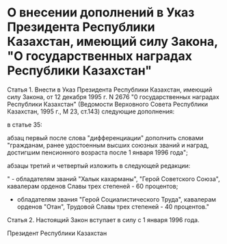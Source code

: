 # О внесении дополнений в Указ Президента Республики Казахстан, имеющий силу Закона, "О государственных наградах Республики Казахстан"

Статья 1. Внести в Указ Президента Республики Казахстан, имеющий силу Закона, от 12 декабря 1995 г. N 2676 "0 государственных наградах Республики Казахстан" (Ведомости Верховного Совета Республики Казахстан, 1995 г., М 23, ст.143) следующие дополнения:

в статье 35:

абзац первый после слова "дифференциации" дополнить словами "гражданам, ранее удостоенным высших союзных званий и наград, достигшим пенсионного возраста после 1 января 1996 года";

абзацы третий и четвертый изложить в следующей редакции:

" - обладателям званий "Халык кахарманы", "Герой Советского Союза", кавалерам орденов Славы трех степеней - 60 процентов;

- обладателям звания "Герой Социалистического Труда", кавалерам орденов "Отан", Трудовой Славы трех степеней - 40 процентов."

Статья 2. Настоящий Закон вступает в силу с 1 января 1996 года.

Президент Республики Казахстан

